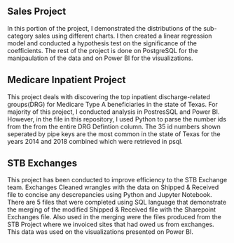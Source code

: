 ## Sales Project
In this portion of the project, I demonstrated the distributions of the sub-category sales using different charts. I then created a linear regression model and conducted a hypothesis test on the significance of the coefficients.
The rest of the project is done on PostgreSQL for the manipaulation of the data and on Power BI for the visualizations.

## Medicare Inpatient Project
This project deals with discovering the top inpatient discharge-related groups(DRG) for Medicare Type A beneficiaries in the state of Texas. For majority of this project, I conducted analysis in PostresSQL and Power BI. However, in the file in this repository, I used Python to parse the number ids from the from the entire DRG Defintion column. The 35 id numbers shown seperated by pipe keys are the most common in the state of Texas for the years 2014 and 2018 combined which were retrieved in psql. 


## STB Exchanges
This project has been conducted to improve efficiency to the STB Exchange team. Exchanges Cleaned wrangles with the data on Shipped & Received file to concise any descrepancies using Python and Jupyter Notebook. There are 5 files that were completed using SQL language that demonstrate the merging of the modified Shipped & Received file with the  Sharepoint Exchanges file. Also used in the merging were the files produced from the STB Project where we invoiced sites that had owed us from exchanges. This data was used on the visualizations presented on Power BI.
